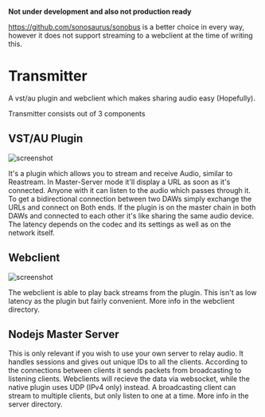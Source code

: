**Not under development and also not production ready**

https://github.com/sonosaurus/sonobus is a better choice in every way, however it does not support streaming to a webclient at the time of writing this.

# Transmitter

A vst/au plugin and webclient which makes sharing audio easy (Hopefully).

Transmitter consists out of 3 components

## VST/AU Plugin

![screenshot](https://i.imgur.com/XKIu753.png)

It's a plugin which allows you to stream and receive Audio, similar to Reastream.
In Master-Server mode it'll display a URL as soon as it's connected.
Anyone with it can listen to the audio which passes through it.
To get a bidirectional connection between two DAWs simply exchange the URLs and connect on Both ends.
If the plugin is on the master chain in both DAWs and connected to each other it's like sharing the same audio device.
The latency depends on the codec and its settings as well as on the network itself.

## Webclient

![screenshot](https://i.imgur.com/lq9TgrU.png)

The webclient is able to play back streams from the plugin. This isn't as low latency as the plugin but fairly convenient.
More info in the webclient directory. 

## Nodejs Master Server
This is only relevant if you wish to use your own server to relay audio.
It handles sessions and gives out unique IDs to all the clients.
According to the connections between clients it sends packets from broadcasting to listening clients.
Webclients will recieve the data via websocket, while the native plugin uses UDP (IPv4 only) instead.
A broadcasting client can stream to multiple clients, but only listen to one at a time.
More info in the server directory.
